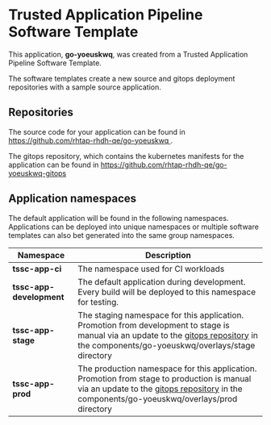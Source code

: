# Trusted Application Pipeline Software Template

This application, **go-yoeuskwq**, was created from a Trusted Application Pipeline Software Template.

The software templates create a new source and gitops deployment repositories with a sample source application. 

## Repositories

The source code for your application can be found in [https://github.com/rhtap-rhdh-qe/go-yoeuskwq ](https://github.com/rhtap-rhdh-qe/go-yoeuskwq ).
 
The gitops repository, which contains the kubernetes manifests for the application can be found in 
[https://github.com/rhtap-rhdh-qe/go-yoeuskwq-gitops ](https://github.com/rhtap-rhdh-qe/go-yoeuskwq-gitops ) 

## Application namespaces 

The default application will be found in the following namespaces. Applications can be deployed into unique namespaces or multiple software templates can also bet generated into the same group namespaces.  

|  Namespace   |  Description   |  
| -------- | -------- |
| **tssc-app-ci** | The namespace used for CI workloads |
| **tssc-app-development** | The default application during development. Every build will be deployed to this namespace for testing. |
| **tssc-app-stage** | The staging namespace for this application. Promotion from development to stage is manual via an update to the [gitops repository](https://github.com/rhtap-rhdh-qe/go-yoeuskwq-gitops ) in the components/go-yoeuskwq/overlays/stage directory |
| **tssc-app-prod** | The production namespace for this application. Promotion from stage to production is manual via an update to the [gitops repository](https://github.com/rhtap-rhdh-qe/go-yoeuskwq-gitops ) in the components/go-yoeuskwq/overlays/prod directory |